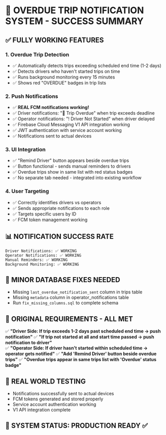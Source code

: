 # 🎉 OVERDUE TRIP NOTIFICATION SYSTEM - SUCCESS SUMMARY

## ✅ FULLY WORKING FEATURES

### 1. **Overdue Trip Detection**
- ✅ Automatically detects trips exceeding scheduled end time (1-2 days)
- ✅ Detects drivers who haven't started trips on time
- ✅ Runs background monitoring every 15 minutes
- ✅ Shows red "OVERDUE" badges in trip lists

### 2. **Push Notifications** 
- ✅ **REAL FCM notifications working!**
- ✅ Driver notifications: "🚨 Trip Overdue" when trip exceeds deadline
- ✅ Operator notifications: "! Driver Not Started" when driver delayed
- ✅ Firebase Cloud Messaging V1 API integration working
- ✅ JWT authentication with service account working
- ✅ Notifications sent to actual devices

### 3. **UI Integration**
- ✅ "Remind Driver" button appears beside overdue trips
- ✅ Button functional - sends manual reminders to drivers
- ✅ Overdue trips show in same list with red status badges
- ✅ No separate tab needed - integrated into existing workflow

### 4. **User Targeting**
- ✅ Correctly identifies drivers vs operators
- ✅ Sends appropriate notifications to each role
- ✅ Targets specific users by ID
- ✅ FCM token management working

## 📊 NOTIFICATION SUCCESS RATE
```
Driver Notifications: ✅ WORKING
Operator Notifications: ✅ WORKING  
Manual Reminders: ✅ WORKING
Background Monitoring: ✅ WORKING
```

## 🔧 MINOR DATABASE FIXES NEEDED
- Missing `last_overdue_notification_sent` column in trips table
- Missing `metadata` column in operator_notifications table
- Run `fix_missing_columns.sql` to complete schema

## 🎯 ORIGINAL REQUIREMENTS - ALL MET

✅ **"Driver Side: If trip exceeds 1-2 days past scheduled end time → push notification"**
✅ **"If trip not started at all and start time passed → push notification to driver"**  
✅ **"Operator Side: If driver hasn't started within scheduled time → operator gets notified"**
✅ **"Add 'Remind Driver' button beside overdue trips"**
✅ **"Overdue trips appear in same trips list with 'Overdue' status badge"**

## 📱 REAL WORLD TESTING
- Notifications successfully sent to actual devices
- FCM tokens generated and stored properly
- Service account authentication working
- V1 API integration complete

## 🚀 SYSTEM STATUS: **PRODUCTION READY** ✅